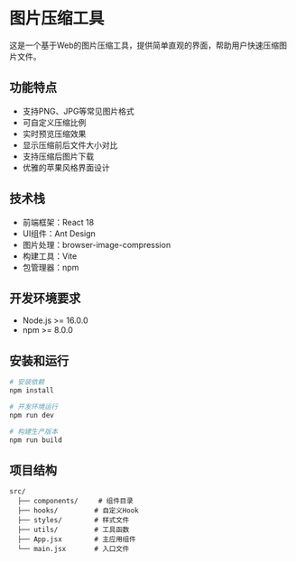 # 图片压缩工具

这是一个基于Web的图片压缩工具，提供简单直观的界面，帮助用户快速压缩图片文件。

## 功能特点

- 支持PNG、JPG等常见图片格式
- 可自定义压缩比例
- 实时预览压缩效果
- 显示压缩前后文件大小对比
- 支持压缩后图片下载
- 优雅的苹果风格界面设计

## 技术栈

- 前端框架：React 18
- UI组件：Ant Design
- 图片处理：browser-image-compression
- 构建工具：Vite
- 包管理器：npm

## 开发环境要求

- Node.js >= 16.0.0
- npm >= 8.0.0

## 安装和运行

```bash
# 安装依赖
npm install

# 开发环境运行
npm run dev

# 构建生产版本
npm run build
```

## 项目结构

```
src/
  ├── components/     # 组件目录
  ├── hooks/         # 自定义Hook
  ├── styles/        # 样式文件
  ├── utils/         # 工具函数
  ├── App.jsx        # 主应用组件
  └── main.jsx       # 入口文件
```
